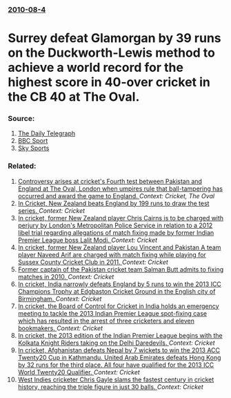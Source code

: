 ### [2010-08-4](/news/2010/08/4/index.md)

# Surrey defeat Glamorgan by 39 runs on the Duckworth-Lewis method to achieve a world record for the highest score in 40-over cricket in the CB 40 at The Oval. 




### Source:

1. [The Daily Telegraph](http://www.telegraph.co.uk/sport/cricket/counties/7927466/Record-breaking-Surrey-ease-past-Glamorgan-to-close-in-on-Clydesdale-Bank-40-semi-final-place.html)
2. [BBC Sport](http://news.bbc.co.uk/sport2/hi/cricket/counties/8876960.stm)
3. [Sky Sports](http://www.skysports.com/cricket/match_report/0,19822,11066_85604,00.html)

### Related:

1. [ Controversy arises at cricket's Fourth test between Pakistan and England at The Oval, London when umpires rule that ball-tampering has occurred and award the game to England. ](/news/2006/08/20/controversy-arises-at-cricket-s-fourth-test-between-pakistan-and-england-at-the-oval-london-when-umpires-rule-that-ball-tampering-has-occu.md) _Context: Cricket, The Oval_
2. [In Cricket, New Zealand beats England by 199 runs to draw the test series. ](/news/2015/06/2/in-cricket-new-zealand-beats-england-by-199-runs-to-draw-the-test-series.md) _Context: Cricket_
3. [In cricket, former New Zealand player Chris Cairns is to be charged with perjury by London's Metropolitan Police Service in relation to a 2012 libel trial regarding allegations of match fixing made by former Indian Premier League boss Lalit Modi. ](/news/2014/09/12/in-cricket-former-new-zealand-player-chris-cairns-is-to-be-charged-with-perjury-by-london-s-metropolitan-police-service-in-relation-to-a-20.md) _Context: Cricket_
4. [In cricket, former New Zealand player Lou Vincent and Pakistan A team player Naveed Arif are charged with match fixing while playing for Sussex County Cricket Club in 2011. ](/news/2014/05/22/in-cricket-former-new-zealand-player-lou-vincent-and-pakistan-a-team-player-naveed-arif-are-charged-with-match-fixing-while-playing-for-sus.md) _Context: Cricket_
5. [Former captain of the Pakistan cricket team Salman Butt admits to fixing matches in 2010. ](/news/2013/06/28/former-captain-of-the-pakistan-cricket-team-salman-butt-admits-to-fixing-matches-in-2010.md) _Context: Cricket_
6. [In cricket, India narrowly defeats England by 5 runs to win the 2013 ICC Champions Trophy at Edgbaston Cricket Ground in the English city of Birmingham. ](/news/2013/06/23/in-cricket-india-narrowly-defeats-england-by-5-runs-to-win-the-2013-icc-champions-trophy-at-edgbaston-cricket-ground-in-the-english-city-of.md) _Context: Cricket_
7. [In cricket, the Board of Control for Cricket in India holds an emergency meeting to tackle the 2013 Indian Premier League spot-fixing case which has resulted in the arrest of three cricketers and eleven bookmakers. ](/news/2013/05/19/in-cricket-the-board-of-control-for-cricket-in-india-holds-an-emergency-meeting-to-tackle-the-2013-indian-premier-league-spot-fixing-case-w.md) _Context: Cricket_
8. [In cricket, the 2013 edition of the Indian Premier League begins with the Kolkata Knight Riders taking on the Delhi Daredevils. ](/news/2013/04/3/in-cricket-the-2013-edition-of-the-indian-premier-league-begins-with-the-kolkata-knight-riders-taking-on-the-delhi-daredevils.md) _Context: Cricket_
9. [In cricket, Afghanistan defeats Nepal by 7 wickets to win the 2013 ACC Twenty20 Cup in Kathmandu. United Arab Emirates defeats Hong Kong by 32 runs for the third place. All four have qualified for the 2013 ICC World Twenty20 Qualifier. ](/news/2013/04/3/in-cricket-afghanistan-defeats-nepal-by-7-wickets-to-win-the-2013-acc-twenty20-cup-in-kathmandu-united-arab-emirates-defeats-hong-kong-by.md) _Context: Cricket_
10. [West Indies cricketer Chris Gayle slams the fastest century in cricket history, reaching the triple figure in just 30 balls. ](/news/2013/04/23/west-indies-cricketer-chris-gayle-slams-the-fastest-century-in-cricket-history-reaching-the-triple-figure-in-just-30-balls.md) _Context: Cricket_
